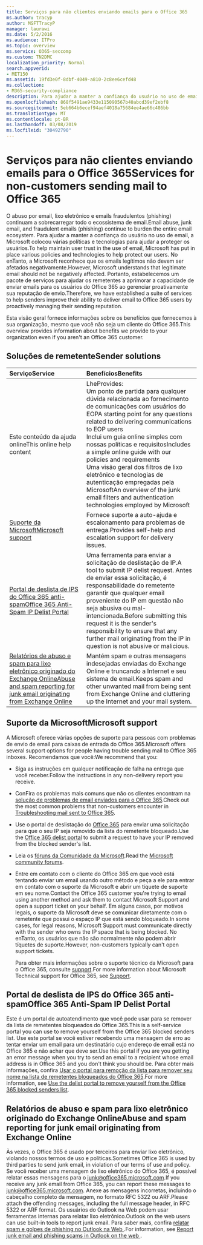 ```yaml
---
title: Serviços para não clientes enviando emails para o Office 365
ms.author: tracyp
author: MSFTTracyP
manager: laurawi
ms.date: 5/2/2016
ms.audience: ITPro
ms.topic: overview
ms.service: O365-seccomp
ms.custom: TN2DMC
localization_priority: Normal
search.appverid:
- MET150
ms.assetid: 19fd3e0f-8dbf-4049-a810-2c8ee6cefd48
ms.collection:
- M365-security-compliance
description: Para ajudar a manter a confiança do usuário no uso de email, a Microsoft colocou várias políticas e tecnologias para ajudar a proteger os usuários.
ms.openlocfilehash: 868f5491ae9433e115090567b40abcd39ef2ebf8
ms.sourcegitcommit: 5eb664b6ecef94aef4018a75684ee4ae66c486bb
ms.translationtype: MT
ms.contentlocale: pt-BR
ms.lasthandoff: 03/08/2019
ms.locfileid: "30492790"
---
```

# <a name="services-for-non-customers-sending-mail-to-office-365"></a><span data-ttu-id="3481b-103">Serviços para não clientes enviando emails para o Office 365</span><span class="sxs-lookup"><span data-stu-id="3481b-103">Services for non-customers sending mail to Office 365</span></span>
  
<span data-ttu-id="3481b-104">O abuso por email, lixo eletrônico e emails fraudulentos (phishing) continuam a sobrecarregar todo o ecossistema de email.</span><span class="sxs-lookup"><span data-stu-id="3481b-104">Email abuse, junk email, and fraudulent emails (phishing) continue to burden the entire email ecosystem.</span></span> <span data-ttu-id="3481b-105">Para ajudar a manter a confiança do usuário no uso de email, a Microsoft colocou várias políticas e tecnologias para ajudar a proteger os usuários.</span><span class="sxs-lookup"><span data-stu-id="3481b-105">To help maintain user trust in the use of email, Microsoft has put in place various policies and technologies to help protect our users.</span></span> <span data-ttu-id="3481b-106">No enTanto, a Microsoft reconhece que os emails legítimos não devem ser afetados negativamente.</span><span class="sxs-lookup"><span data-stu-id="3481b-106">However, Microsoft understands that legitimate email should not be negatively affected.</span></span> <span data-ttu-id="3481b-107">Portanto, estabelecemos um pacote de serviços para ajudar os remetentes a aprimorar a capacidade de enviar emails para os usuários do Office 365 ao gerenciar proativamente sua reputação de envio.</span><span class="sxs-lookup"><span data-stu-id="3481b-107">Therefore, we have established a suite of services to help senders improve their ability to deliver email to Office 365 users by proactively managing their sending reputation.</span></span>
  
<span data-ttu-id="3481b-108">Esta visão geral fornece informações sobre os benefícios que fornecemos à sua organização, mesmo que você não seja um cliente do Office 365.</span><span class="sxs-lookup"><span data-stu-id="3481b-108">This overview provides information about benefits we provide to your organization even if you aren't an Office 365 customer.</span></span>
  
## <a name="sender-solutions"></a><span data-ttu-id="3481b-109">Soluções de remetente</span><span class="sxs-lookup"><span data-stu-id="3481b-109">Sender solutions</span></span>
<span data-ttu-id="3481b-110"><a name="sectionSection0"> </a></span><span class="sxs-lookup"><span data-stu-id="3481b-110"></span></span>

|<span data-ttu-id="3481b-111">**Serviço**</span><span class="sxs-lookup"><span data-stu-id="3481b-111">**Service**</span></span>|<span data-ttu-id="3481b-112">**Benefícios**</span><span class="sxs-lookup"><span data-stu-id="3481b-112">**Benefits**</span></span>|
|:-----|:-----|
|<span data-ttu-id="3481b-113">Este conteúdo da ajuda online</span><span class="sxs-lookup"><span data-stu-id="3481b-113">This online help content</span></span>  <br/> | <span data-ttu-id="3481b-114">Lhe</span><span class="sxs-lookup"><span data-stu-id="3481b-114">Provides:</span></span>  <br/>  <span data-ttu-id="3481b-115">Um ponto de partida para qualquer dúvida relacionada ao fornecimento de comunicações com usuários do EOP</span><span class="sxs-lookup"><span data-stu-id="3481b-115">A starting point for any questions related to delivering communications to EOP users</span></span>  <br/>  <span data-ttu-id="3481b-116">Inclui um guia online simples com nossas políticas e requisitos</span><span class="sxs-lookup"><span data-stu-id="3481b-116">Includes a simple online guide with our policies and requirements</span></span>  <br/>  <span data-ttu-id="3481b-117">Uma visão geral dos filtros de lixo eletrônico e tecnologias de autenticação empregadas pela Microsoft</span><span class="sxs-lookup"><span data-stu-id="3481b-117">An overview of the junk email filters and authentication technologies employed by Microsoft</span></span>  <br/> |
|[<span data-ttu-id="3481b-118">Suporte da Microsoft</span><span class="sxs-lookup"><span data-stu-id="3481b-118">Microsoft support</span></span>](services-for-non-customers.md#AboutSupport) <br/> |<span data-ttu-id="3481b-119">Fornece suporte a auto-ajuda e escalonamento para problemas de entrega.</span><span class="sxs-lookup"><span data-stu-id="3481b-119">Provides self-help and escalation support for delivery issues.</span></span>  <br/> |
|[<span data-ttu-id="3481b-120">Portal de deslista de IPS do Office 365 anti-spam</span><span class="sxs-lookup"><span data-stu-id="3481b-120">Office 365 Anti-Spam IP Delist Portal</span></span>](services-for-non-customers.md#DelistPortal) <br/> |<span data-ttu-id="3481b-121">Uma ferramenta para enviar a solicitação de deslistação de IP.</span><span class="sxs-lookup"><span data-stu-id="3481b-121">A tool to submit IP delist request.</span></span> <span data-ttu-id="3481b-122">Antes de enviar essa solicitação, é responsabilidade do remetente garantir que qualquer email proveniente do IP em questão não seja abusiva ou mal-intencionada.</span><span class="sxs-lookup"><span data-stu-id="3481b-122">Before submitting this request it is the sender's responsibility to ensure that any further mail originating from the IP in question is not abusive or malicious.</span></span>  <br/> |
|[<span data-ttu-id="3481b-123">Relatórios de abuso e spam para lixo eletrônico originado do Exchange Online</span><span class="sxs-lookup"><span data-stu-id="3481b-123">Abuse and spam reporting for junk email originating from Exchange Online</span></span>](services-for-non-customers.md#ReportOurJunk) <br/> |<span data-ttu-id="3481b-124">Mantém spam e outras mensagens indesejadas enviadas do Exchange Online e truncando a Internet e seu sistema de email.</span><span class="sxs-lookup"><span data-stu-id="3481b-124">Keeps spam and other unwanted mail from being sent from Exchange Online and cluttering up the Internet and your mail system.</span></span>  <br/> |
   
## <a name="microsoft-support"></a><span data-ttu-id="3481b-125">Suporte da Microsoft</span><span class="sxs-lookup"><span data-stu-id="3481b-125">Microsoft support</span></span>
<span data-ttu-id="3481b-126"><a name="AboutSupport"> </a></span><span class="sxs-lookup"><span data-stu-id="3481b-126"></span></span>

<span data-ttu-id="3481b-127">A Microsoft oferece várias opções de suporte para pessoas com problemas de envio de email para caixas de entrada do Office 365.</span><span class="sxs-lookup"><span data-stu-id="3481b-127">Microsoft offers several support options for people having trouble sending mail to Office 365 inboxes.</span></span> <span data-ttu-id="3481b-128">Recomendamos que você:</span><span class="sxs-lookup"><span data-stu-id="3481b-128">We recommend that you:</span></span>
  
- <span data-ttu-id="3481b-129">Siga as instruções em qualquer notificação de falha na entrega que você receber.</span><span class="sxs-lookup"><span data-stu-id="3481b-129">Follow the instructions in any non-delivery report you receive.</span></span>
    
- <span data-ttu-id="3481b-130">ConFira os problemas mais comuns que não os clientes encontram na [solução de problemas de email enviados para o Office 365](troubleshooting-mail-sent-to-office-365.md).</span><span class="sxs-lookup"><span data-stu-id="3481b-130">Check out the most common problems that non-customers encounter in [Troubleshooting mail sent to Office 365](troubleshooting-mail-sent-to-office-365.md).</span></span>
    
- <span data-ttu-id="3481b-131">Use o portal de deslistação do [Office 365](https://sender.office.com) para enviar uma solicitação para que o seu IP seja removido da lista do remetente bloqueado.</span><span class="sxs-lookup"><span data-stu-id="3481b-131">Use the [Office 365 delist portal](https://sender.office.com) to submit a request to have your IP removed from the blocked sender's list.</span></span> 
    
- <span data-ttu-id="3481b-132">Leia os [fóruns da Comunidade da Microsoft](https://community.office365.com/en-us/f/).</span><span class="sxs-lookup"><span data-stu-id="3481b-132">Read the [Microsoft community forums](https://community.office365.com/en-us/f/).</span></span>
    
- <span data-ttu-id="3481b-133">Entre em contato com o cliente do Office 365 em que você está tentando enviar um email usando outro método e peça a ele para entrar em contato com o suporte da Microsoft e abrir um tíquete de suporte em seu nome.</span><span class="sxs-lookup"><span data-stu-id="3481b-133">Contact the Office 365 customer you're trying to email using another method and ask them to contact Microsoft Support and open a support ticket on your behalf.</span></span> <span data-ttu-id="3481b-134">Em alguns casos, por motivos legais, o suporte da Microsoft deve se comunicar diretamente com o remetente que possui o espaço IP que está sendo bloqueado.</span><span class="sxs-lookup"><span data-stu-id="3481b-134">In some cases, for legal reasons, Microsoft Support must communicate directly with the sender who owns the IP space that is being blocked.</span></span> <span data-ttu-id="3481b-135">No enTanto, os usuários que não são normalmente não podem abrir tíquetes de suporte.</span><span class="sxs-lookup"><span data-stu-id="3481b-135">However, non-customers typically can't open support tickets.</span></span>
    
     <span data-ttu-id="3481b-136">Para obter mais informações sobre o suporte técnico da Microsoft para o Office 365, consulte [support](https://technet.microsoft.com/library/office-365-support.aspx).</span><span class="sxs-lookup"><span data-stu-id="3481b-136">For more information about Microsoft Technical support for Office 365, see [Support](https://technet.microsoft.com/library/office-365-support.aspx).</span></span>
    
## <a name="office-365-anti-spam-ip-delist-portal"></a><span data-ttu-id="3481b-137">Portal de deslista de IPS do Office 365 anti-spam</span><span class="sxs-lookup"><span data-stu-id="3481b-137">Office 365 Anti-Spam IP Delist Portal</span></span>
<span data-ttu-id="3481b-138"><a name="DelistPortal"> </a></span><span class="sxs-lookup"><span data-stu-id="3481b-138"></span></span>

<span data-ttu-id="3481b-139">Este é um portal de autoatendimento que você pode usar para se remover da lista de remetentes bloqueados do Office 365.</span><span class="sxs-lookup"><span data-stu-id="3481b-139">This is a self-service portal you can use to remove yourself from the Office 365 blocked senders list.</span></span> <span data-ttu-id="3481b-140">Use este portal se você estiver recebendo uma mensagem de erro ao tentar enviar um email para um destinatário cujo endereço de email está no Office 365 e não achar que deve ser.</span><span class="sxs-lookup"><span data-stu-id="3481b-140">Use this portal if you are you getting an error message when you try to send an email to a recipient whose email address is in Office 365 and you don't think you should be.</span></span> <span data-ttu-id="3481b-141">Para obter mais informações, confira [Usar o portal para remoção da lista para remover seu nome na lista de remetentes bloqueados do Office 365](use-the-delist-portal-to-remove-yourself-from-the-office-365-blocked-senders-lis.md).</span><span class="sxs-lookup"><span data-stu-id="3481b-141">For more information, see [Use the delist portal to remove yourself from the Office 365 blocked senders list](use-the-delist-portal-to-remove-yourself-from-the-office-365-blocked-senders-lis.md).</span></span>
  
## <a name="abuse-and-spam-reporting-for-junk-email-originating-from-exchange-online"></a><span data-ttu-id="3481b-142">Relatórios de abuso e spam para lixo eletrônico originado do Exchange Online</span><span class="sxs-lookup"><span data-stu-id="3481b-142">Abuse and spam reporting for junk email originating from Exchange Online</span></span>
<span data-ttu-id="3481b-143"><a name="ReportOurJunk"> </a></span><span class="sxs-lookup"><span data-stu-id="3481b-143"></span></span>

<span data-ttu-id="3481b-144">Às vezes, o Office 365 é usado por terceiros para enviar lixo eletrônico, violando nossos termos de uso e políticas.</span><span class="sxs-lookup"><span data-stu-id="3481b-144">Sometimes Office 365 is used by third parties to send junk email, in violation of our terms of use and policy.</span></span> <span data-ttu-id="3481b-145">Se você receber uma mensagem de lixo eletrônico do Office 365, é possível relatar essas mensagens para o [junk@office365.microsoft.com](mailto:junk@office365.microsoft.com).</span><span class="sxs-lookup"><span data-stu-id="3481b-145">If you receive any junk email from Office 365, you can report these messages to [junk@office365.microsoft.com](mailto:junk@office365.microsoft.com).</span></span> <span data-ttu-id="3481b-146">Anexe as mensagens incorretas, incluindo o cabeçalho completo da mensagem, no formato RFC 5322 ou ARF.</span><span class="sxs-lookup"><span data-stu-id="3481b-146">Please attach the offending messages, including the full message header, in RFC 5322 or ARF format.</span></span> <span data-ttu-id="3481b-147">Os usuários do Outlook na Web podem usar ferramentas internas para relatar lixo eletrônico.</span><span class="sxs-lookup"><span data-stu-id="3481b-147">Outlook on the web users can use built-in tools to report junk email.</span></span> <span data-ttu-id="3481b-148">Para saber mais, confira [relatar spam e golpes de phishing no Outlook na Web ](report-junk-email-and-phishing-scams-in-outlook-on-the-web-eop.md).</span><span class="sxs-lookup"><span data-stu-id="3481b-148">For information, see [Report junk email and phishing scams in Outlook on the web ](report-junk-email-and-phishing-scams-in-outlook-on-the-web-eop.md).</span></span>
  

